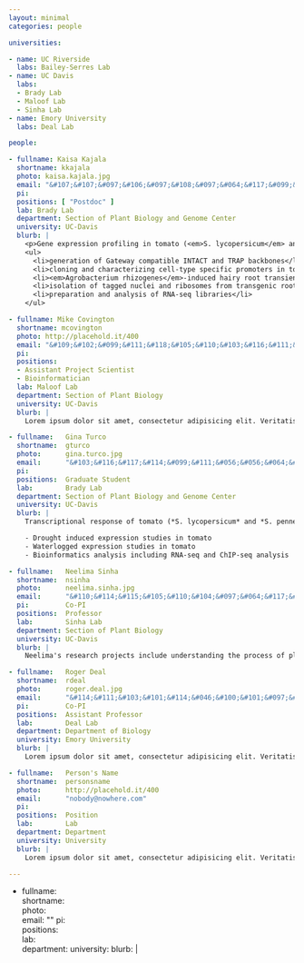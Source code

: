 ```yaml
---
layout: minimal
categories: people

universities:

- name: UC Riverside
  labs: Bailey-Serres Lab
- name: UC Davis
  labs:
  - Brady Lab
  - Maloof Lab
  - Sinha Lab
- name: Emory University
  labs: Deal Lab

people:

- fullname: Kaisa Kajala
  shortname: kkajala
  photo: kaisa.kajala.jpg
  email: "&#107;&#107;&#097;&#106;&#097;&#108;&#097;&#064;&#117;&#099;&#100;&#097;&#118;&#105;&#115;&#046;&#101;&#100;&#117;"
  pi: 
  positions: [ "Postdoc" ]
  lab: Brady Lab
  department: Section of Plant Biology and Genome Center
  university: UC-Davis
  blurb: |
    <p>Gene expression profiling in tomato (<em>S. lycopersicum</em> and <em>S. pennellii</em>) root cell types, including:</p>
    <ul>
      <li>generation of Gateway compatible INTACT and TRAP backbones</li>
      <li>cloning and characterizing cell-type specific promoters in tomato</li>
      <li><em>Agrobacterium rhizogenes</em>-induced hairy root transient expression studies</li>
      <li>isolation of tagged nuclei and ribosomes from transgenic root material, grown also on drought and waterlogging stresses</li>
      <li>preparation and analysis of RNA-seq libraries</li>
    </ul>

- fullname: Mike Covington
  shortname: mcovington
  photo: http://placehold.it/400
  email: "&#109;&#102;&#099;&#111;&#118;&#105;&#110;&#103;&#116;&#111;&#110;&#064;&#103;&#109;&#097;&#105;&#108;&#046;&#099;&#111;&#109;"
  pi: 
  positions:
  - Assistant Project Scientist
  - Bioinformatician
  lab: Maloof Lab
  department: Section of Plant Biology
  university: UC-Davis
  blurb: |
    Lorem ipsum dolor sit amet, consectetur adipisicing elit. Veritatis, id, quidem, saepe consequatur nisi aspernatur ex minima aut earum voluptates atque tempore repudiandae culpa nam nihil est doloribus dolore libero sed aperiam eaque obcaecati molestias magni facere laudantium velit illo ab placeat at tempora quae exercitationem ad fuga laboriosam sequi corporis perferendis! Adipisci, velit debitis quasi officia eos possimus doloribus quia. Tenetur, commodi, mollitia ducimus excepturi quasi accusantium enim eveniet omnis inventore obcaecati labore corporis vitae ipsa! Velit ea modi ad blanditiis accusantium. Officiis, neque, temporibus sit quos hic debitis reprehenderit a ipsam quia eveniet laboriosam accusantium nostrum non architecto.

- fullname:   Gina Turco
  shortname:  gturco
  photo:      gina.turco.jpg
  email:      "&#103;&#116;&#117;&#114;&#099;&#111;&#056;&#056;&#064;&#103;&#109;&#097;&#105;&#108;&#046;&#099;&#111;&#109;"
  pi:         
  positions:  Graduate Student
  lab:        Brady Lab
  department: Section of Plant Biology and Genome Center
  university: UC-Davis
  blurb: |
    Transcriptional response of tomato (*S. lycopersicum* and *S. pennellii*) root cell types during drought stress and waterlogging

    - Drought induced expression studies in tomato
    - Waterlogged expression studies in tomato
    - Bioinformatics analysis including RNA-seq and ChIP-seq analysis

- fullname:   Neelima Sinha
  shortname:  nsinha
  photo:      neelima.sinha.jpg
  email:      "&#110;&#114;&#115;&#105;&#110;&#104;&#097;&#064;&#117;&#099;&#100;&#097;&#118;&#105;&#115;&#046;&#101;&#100;&#117;"
  pi:         Co-PI
  positions:  Professor
  lab:        Sinha Lab
  department: Section of Plant Biology
  university: UC-Davis
  blurb: |
    Neelima's research projects include understanding the process of plant parasitism, the genetic and molecular basis of compound leaf development in tomato, and the evolution of leaf complexity. Her lab is also using genomics approach to understand the genetic programs controlling fundamental developmental processes, and how genetic networks regulating both environmental responses and morphological form are integrated.

- fullname:   Roger Deal
  shortname:  rdeal
  photo:      roger.deal.jpg
  email:      "&#114;&#111;&#103;&#101;&#114;&#046;&#100;&#101;&#097;&#108;&#064;&#101;&#109;&#111;&#114;&#121;&#046;&#101;&#100;&#117;"
  pi:         Co-PI
  positions:  Assistant Professor
  lab:        Deal Lab
  department: Department of Biology
  university: Emory University
  blurb: |
    Lorem ipsum dolor sit amet, consectetur adipisicing elit. Veritatis, id, quidem, saepe consequatur nisi aspernatur ex minima aut earum voluptates atque tempore repudiandae culpa nam nihil est doloribus dolore libero sed aperiam eaque obcaecati molestias magni facere laudantium velit illo ab placeat at tempora quae exercitationem ad fuga laboriosam sequi corporis perferendis! Adipisci, velit debitis quasi officia eos possimus doloribus quia. Tenetur, commodi, mollitia ducimus excepturi quasi accusantium enim eveniet omnis inventore obcaecati labore corporis vitae ipsa! Velit ea modi ad blanditiis accusantium. Officiis, neque, temporibus sit quos hic debitis reprehenderit a ipsam quia eveniet laboriosam accusantium nostrum non architecto.

- fullname:   Person's Name
  shortname:  personsname
  photo:      http://placehold.it/400
  email:      "nobody@nowhere.com"
  pi:         
  positions:  Position
  lab:        Lab
  department: Department
  university: University
  blurb: |
    Lorem ipsum dolor sit amet, consectetur adipisicing elit. Veritatis, id, quidem, saepe consequatur nisi aspernatur ex minima aut earum voluptates atque tempore repudiandae culpa nam nihil est doloribus dolore libero sed aperiam eaque obcaecati molestias magni facere laudantium velit illo ab placeat at tempora quae exercitationem ad fuga laboriosam sequi corporis perferendis! Adipisci, velit debitis quasi officia eos possimus doloribus quia. Tenetur, commodi, mollitia ducimus excepturi quasi accusantium enim eveniet omnis inventore obcaecati labore corporis vitae ipsa! Velit ea modi ad blanditiis accusantium. Officiis, neque, temporibus sit quos hic debitis reprehenderit a ipsam quia eveniet laboriosam accusantium nostrum non architecto.

---
```




- fullname:   
  shortname:  
  photo:      
  email:      ""
  pi:         
  positions:  
  lab:        
  department: 
  university: 
  blurb: |
    

